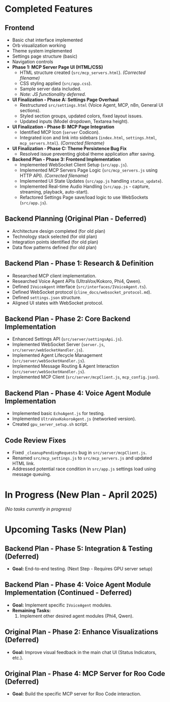 # Completed Features

## Frontend
- Basic chat interface implemented
- Orb visualization working
- Theme system implemented
- Settings page structure (basic)
- Navigation controls
- **Phase 1: MCP Server Page UI (HTML/CSS)**
    - HTML structure created (`src/mcp_servers.html`). *(Corrected filename)*
    - CSS styling applied (`src/app.css`).
    - Sample server data included.
    - *Note: JS functionality deferred.*
- **UI Finalization - Phase A: Settings Page Overhaul**
    - Restructured `src/settings.html` (Voice Agent, MCP, n8n, General UI sections).
    - Styled section groups, updated colors, fixed layout issues.
    - Updated inputs (Model dropdown, Textarea height).
- **UI Finalization - Phase B: MCP Page Integration**
    - Identified MCP Icon (`server` Codicon).
    - Integrated icon and link into sidebars (`index.html`, `settings.html`, `mcp_servers.html`). *(Corrected filename)*
- **UI Finalization - Phase C: Theme Persistence Bug Fix**
    - Resolved issue preventing global theme application after saving.
- **Backend Plan - Phase 3: Frontend Implementation**
    - Implemented WebSocket Client Setup (`src/app.js`).
    - Implemented MCP Servers Page Logic (`src/mcp_servers.js` using HTTP API). *(Corrected filename)*
    - Implemented UI State Updates (`src/app.js` handling `status_update`).
    - Implemented Real-time Audio Handling (`src/app.js` - capture, streaming, playback, auto-start).
    - Refactored Settings Page save/load logic to use WebSockets (`src/app.js`).

## Backend Planning (Original Plan - Deferred)
- Architecture design completed (for old plan)
- Technology stack selected (for old plan)
- Integration points identified (for old plan)
- Data flow patterns defined (for old plan)

## Backend Plan - Phase 1: Research & Definition
- Researched MCP client implementation.
- Researched Voice Agent APIs (UltraVox/Kokoro, Phi4, Qwen).
- Defined `IVoiceAgent` interface (`src/interfaces/IVoiceAgent.ts`).
- Defined WebSocket protocol (`cline_docs/websocket_protocol.md`).
- Defined `settings.json` structure.
- Aligned UI states with WebSocket protocol.

## Backend Plan - Phase 2: Core Backend Implementation
- Enhanced Settings API (`src/server/settingsApi.js`).
- Implemented WebSocket Server (`server.js`, `src/server/webSocketHandler.js`).
- Implemented Agent Lifecycle Management (`src/server/webSocketHandler.js`).
- Implemented Message Routing & Agent Interaction (`src/server/webSocketHandler.js`).
- Implemented MCP Client (`src/server/mcpClient.js`, `mcp_config.json`).

## Backend Plan - Phase 4: Voice Agent Module Implementation
- Implemented basic `EchoAgent.js` for testing.
- Implemented `UltraVoxKokoroAgent.js` (networked version).
- Created `gpu_server_setup.sh` script.

## Code Review Fixes
- Fixed `_cleanupPendingRequests` bug in `src/server/mcpClient.js`.
- Renamed `src/mcp_settings.js` to `src/mcp_servers.js` and updated HTML link.
- Addressed potential race condition in `src/app.js` settings load using message queuing.

# In Progress (New Plan - April 2025)

*(No tasks currently in progress)*

# Upcoming Tasks (New Plan)

## Backend Plan - Phase 5: Integration & Testing (Deferred)
- **Goal:** End-to-end testing. (Next Step - Requires GPU server setup)

## Backend Plan - Phase 4: Voice Agent Module Implementation (Continued - Deferred)
- **Goal:** Implement specific `IVoiceAgent` modules.
- **Remaining Tasks:**
    1. Implement other desired agent modules (Phi4, Qwen).

## Original Plan - Phase 2: Enhance Visualizations (Deferred)
- **Goal:** Improve visual feedback in the main chat UI (Status Indicators, etc.).

## Original Plan - Phase 4: MCP Server for Roo Code (Deferred)
- **Goal:** Build the specific MCP server for Roo Code interaction.
